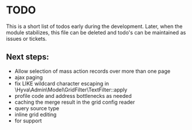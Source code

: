 # TODO

This is a short list of todos early during the development.
Later, when the module stabilizes, this file can be deleted and todo's can be maintained as issues or tickets.

## Next steps:

* Allow selection of mass action records over more than one page
* ajax paging
* fix LIKE wildcard character escaping in
  \Hyva\Admin\Model\GridFilter\TextFilter::apply
* profile code and address bottlenecks as needed
* caching the merge result in the grid config reader
* query source type
* inline grid editing
* for support

